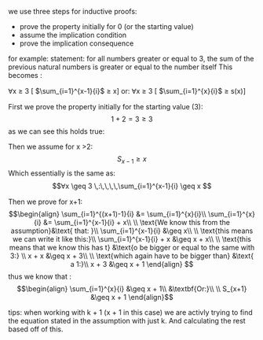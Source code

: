 we use three steps for inductive proofs:
- prove the property initially for 0 (or the starting value)
- assume the implication condition
- prove the implication consequence

for example:
statement: for all numbers greater or equal to 3, the sum of the previous natural numbers is greater or equal to the number itself
This becomes :

Ɐx ≥ 3 \[ $\sum_{i=1}^{x-1}{i}$ ≥ x\]
or:
Ɐx ≥ 3 \[ $\sum_{i=1}^{x}{i}$ ≥ s(x)\]


First we prove the property initially for the starting value (3):
$$ 1 + 2 = 3 \geq 3 $$
as we can see this holds true:



Then we assume for x >2: $$S_{x-1} \geq x$$Which essentially is the same as:
$$Ɐx \geq 3 \,:\,\,\,\,\sum_{i=1}^{x-1}{i} \geq x $$

Then we prove for x+1:$$\begin{align}
\sum_{i=1}^{(x+1)-1}{i} &= \sum_{i=1}^{x}{i}\\
\sum_{i=1}^{x}{i} &= \sum_{i=1}^{x-1}{i} + x\\
\\ 
\text{We know this from the assumption}&\text{ that: }\\
\sum_{i=1}^{x-1}{i} &\geq x\\
\\
\text{this means we can write it like this:}\\
\sum_{i=1}^{x-1}{i} + x &\geq x + x\\
\\
\text{this means that we know this has t} &\text{o be bigger or equal to the same with 3:}
\\
x + x &\geq x + 3\\
\\
\text{which again have to be bigger than} &\text{ a 1:}\\
x + 3 &\geq x + 1
\end{align}
$$
thus we know that :
	$$\begin{align}
	\sum_{i=1}^{x}{i} &\geq x + 1\\
	&\textbf{Or:}\\
	\\
	S_{x+1} &\geq x + 1
	\end{align}$$



tips:
when working with k + 1 (x + 1 in this case) we are activly trying to find the equation stated in the assumption with just k. And calculating the rest based off of this.